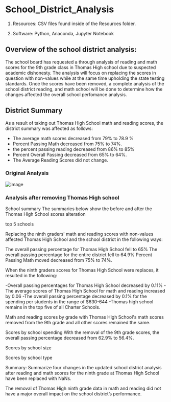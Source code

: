 # School_District_Analysis

  1. Resources: CSV files found inside of the Resources folder.

  2. Software: Python, Anaconda, Jupyter Notebook


## Overview of the school district analysis: 

The school board has requested a through analysis of reading and math scores for the 9th grade class in Thomas High school due to suspected academic dishonesty. The analysis will focus on replacing the scores in question with non-values while at the same time upholding the state testing standards. Once the scores have been removed, a complete analysis of the school district reading, and math school will be done to determine how the changes affected the overall school perfomance analysis. 


## District Summary 

As a result of taking out Thomas High School math and reading scores, the district summary was affected as follows:
- The average math scores decreased from 79% to 78.9 %
- Percent Passing Math decreased from 75% to 74%.
- the percent passing reading decreased from 86% to 85%
- Percent Overall Passing decreased from 65% to 64%.
- The Average Reading Scores did not change.

### Original Analysis
![image](https://user-images.githubusercontent.com/90416094/140558601-bae79957-0eb1-4238-81ac-76bfeada3835.png)



### Analysis after removing Thomas High school

School summary 
The summaries below show the before and after the Thomas High School scores alteration





top 5 schools


Replacing the ninth graders' math and reading scores with non-values affected Thomas High School and the school district in the following ways:

The overall passing percentage for Thomas High School fell to 65%
The overall passing percentage for the entire district fell to 64.9%
Percent Passing Math moved decreased from 75% to 74%.


When the ninth graders scores for Thomas High School were replaces, it resulted in the following:

-Overall passing percentages for Thomas High School decreased by 0.11%
-The average scores of Thomas High School for math and reading increased by 0.06
-The overall passing percentage decreased by 0.1% for the spending per students in the range of $630-644 
-Thomas high school remains in the top five of all Charter Schools. 



Math and reading scores by grade
with Thomas High School's math scores removed from the 9th grade and all other scores remained the same.


Scores by school spending
With the removal of the 9th grade scores, the overall passing percentage decreased from 62.9% to 56.4%.


Scores by school size



Scores by school type


Summary: Summarize four changes in the updated school district analysis after reading and math scores for the ninth grade at Thomas High School have been replaced with NaNs.



The removal of Thomas High ninth grade data in math and reading did not have a major overall  impact on the school district’s performance.





